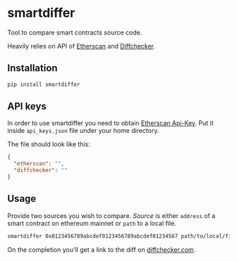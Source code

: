 # smartdiffer
Tool to compare smart contracts source code.

Heavily relies on API of [Etherscan](https://etherscan.io/) and [Diffchecker](https://www.diffchecker.com).

## Installation

```sh
pip install smartdiffer
```

## API keys

In order to use smartdiffer you need to obtain [Etherscan Api-Key](https://etherscan.io/apidocs). Put it inside `api_keys.json` file under your home directory.

The file should look like this:

```json
{
  "etherscan": "",
  "diffchecker": ""
}
```

## Usage

Provide two sources you wish to compare. *Source* is either `address` of a smart contract on ethereum mainnet or `path` to a local file.

```sh
smartdiffer 0x0123456789abcdef0123456789abcdef01234567 path/to/local/file
```

On the completion you'll get a link to the diff on [diffchecker.com](https://www.diffchecker.com).



